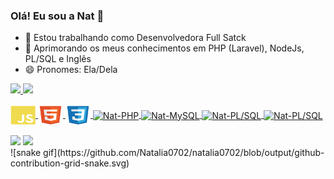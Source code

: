 ### Olá! Eu sou a Nat 👋

- 🔭 Estou trabalhando como Desenvolvedora Full Satck
- 🌱 Aprimorando os meus conhecimentos em PHP (Laravel), NodeJs, PL/SQL e Inglês
- 😄 Pronomes: Ela/Dela

<div>
  <a href="https://github.com/natalia0702">
  <img height="180em" src="https://github-readme-stats.vercel.app/api?username=natalia0702&show_icons=true&theme=dracula&include_all_commits=true&count_private=true"/>
  <img height="180em" src="https://github-readme-stats.vercel.app/api/top-langs/?username=natalia0702&layout=compact&langs_count=16&theme=dracula"/>
</div>
 <div style="display: inline_block"><br>
  <img align="center" alt="Nat-Js" height="30" width="40" src="https://raw.githubusercontent.com/devicons/devicon/master/icons/javascript/javascript-plain.svg">
  <img align="center" alt="Nat-HTML" height="30" width="40" src="https://raw.githubusercontent.com/devicons/devicon/master/icons/html5/html5-original.svg">
  <img align="center" alt="Nat-CSS" height="30" width="40" src="https://raw.githubusercontent.com/devicons/devicon/master/icons/css3/css3-original.svg">
   <img align="center" alt="Nat-PHP" height="30" width="40" src="https://cdn.jsdelivr.net/gh/devicons/devicon/icons/php/php-original.svg">
   <img align="center" alt="Nat-MySQL" height="30" width="40" src="https://cdn.jsdelivr.net/gh/devicons/devicon/icons/mysql/mysql-original.svg">
   <img align="center" alt="Nat-PL/SQL" height="30" width="40" src="https://cdn.jsdelivr.net/gh/devicons/devicon/icons/postgresql/postgresql-original.svg">
   <img align="center" alt="Nat-PL/SQL" height="30" width="40" src="https://cdn.jsdelivr.net/gh/devicons/devicon/icons/vuejs/vuejs-original.svg">
  </div>
  <br>
  <div>
    <a href = "mailto:natalia.silvaribeiro07@gmail.com"><img src="https://img.shields.io/badge/-Gmail-%23333?style=for-the-badge&logo=gmail&logoColor=white" target="_blank"></a>
  <a href="https://www.linkedin.com/in/nat%C3%A1lia-ribeiro-a0b365113/" target="_blank"><img src="https://img.shields.io/badge/-LinkedIn-%230077B5?style=for-the-badge&logo=linkedin&logoColor=white" target="_blank"></a>
    <br>
    ![snake gif](https://github.com/Natalia0702/natalia0702/blob/output/github-contribution-grid-snake.svg)
  </div>
          
